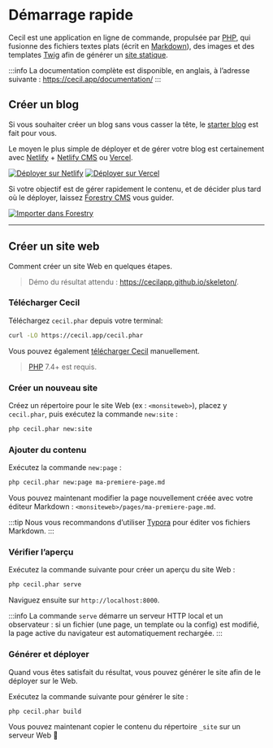 <!--
title: Démarrage rapide
description: "Créez un nouveau site et prévisualiser le localement."
date: 2021-11-03
updated: 2022-08-15
slug: demarrage-rapide
menu: home
-->

# Démarrage rapide

Cecil est une application en ligne de commande, propulsée par [PHP](https://www.php.net), qui fusionne des fichiers textes plats (écrit en [Markdown](https://daringfireball.net/projects/markdown/)), des images et des templates [Twig](https://twig.symfony.com/) afin de générer un [site statique](https://fr.wikipedia.org/wiki/Site_web_statique).

:::info
La documentation complète est disponible, en anglais, à l’adresse suivante : <https://cecil.app/documentation/>
:::

## Créer un blog

Si vous souhaiter créer un blog sans vous casser la tête, le [starter blog](https://github.com/Cecilapp/the-butler#readme) est fait pour vous.

Le moyen le plus simple de déployer et de gérer votre blog est certainement avec [Netlify](https://www.netlify.com) + [Netlify CMS](https://www.netlifycms.org) ou [Vercel](https://vercel.com).

[![Déployer sur Netlify](https://www.netlify.com/img/deploy/button.svg "Déployer sur Netlify")](https://cecil.app/hosting/netlify/deploy/) [![Déployer sur Vercel](https://vercel.com/button/default.svg "Déployer sur Vercel")](https://cecil.app/hosting/vercel/deploy/)

Si votre objectif est de gérer rapidement le contenu, et de décider plus tard où le déployer, laissez [Forestry CMS](https://forestry.io) vous guider.

[![Importer dans Forestry](https://assets.forestry.io/import-to-forestryK.svg)](https://cecil.app/cms/forestry/import/ "Importer dans Forestry")

----

## Créer un site web

Comment créer un site Web en quelques étapes.

> Démo du résultat attendu : <https://cecilapp.github.io/skeleton/>.

### Télécharger Cecil

Téléchargez `cecil.phar` depuis votre terminal:

```bash
curl -LO https://cecil.app/cecil.phar
```

Vous pouvez également [télécharger Cecil](https://cecil.app/download/) manuellement.

> [PHP](https://php.net/manual/fr/install.php) 7.4+ est requis.

### Créer un nouveau site

Créez un répertoire pour le site Web (ex : `<monsiteweb>`), placez y `cecil.phar`, puis exécutez la commande `new:site` :

```bash
php cecil.phar new:site
```

### Ajouter du contenu

Exécutez la commande `new:page` :

```bash
php cecil.phar new:page ma-premiere-page.md
```

Vous pouvez maintenant modifier la page nouvellement créée avec votre éditeur Markdown : `<monsiteweb>/pages/ma-premiere-page.md`.

:::tip
Nous vous recommandons d’utiliser [Typora](https://www.typora.io) pour éditer vos fichiers Markdown.
:::

### Vérifier l’aperçu

Exécutez la commande suivante pour créer un aperçu du site Web :

```bash
php cecil.phar serve
```

Naviguez ensuite sur `http://localhost:8000`.

:::info
La commande `serve` démarre un serveur HTTP local et un observateur : si un fichier (une page, un template ou la config) est modifié, la page active du navigateur est automatiquement rechargée.
:::

### Générer et déployer

Quand vous êtes satisfait du résultat, vous pouvez générer le site afin de le déployer sur le Web.

Exécutez la commande suivante pour générer le site :

```bash
php cecil.phar build
```

Vous pouvez maintenant copier le contenu du répertoire `_site` sur un serveur Web 🎉
